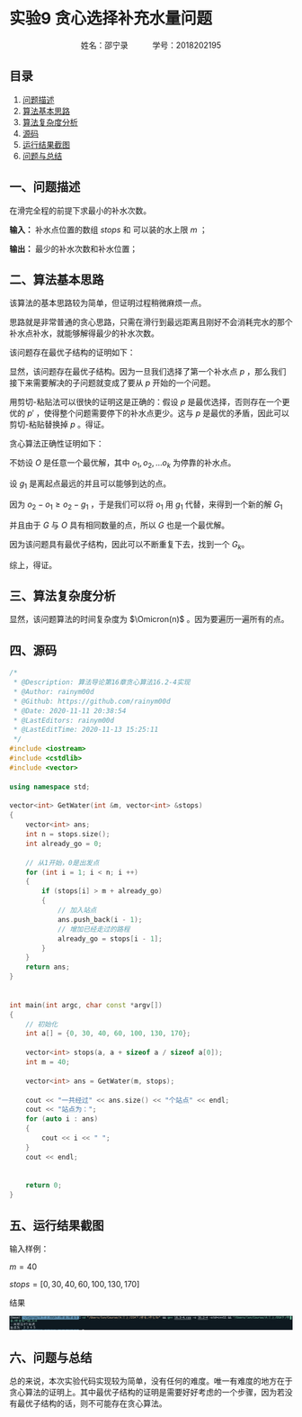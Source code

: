 # 实验9 贪心选择补充水量问题
<center>姓名：邵宁录&nbsp&nbsp&nbsp&nbsp&nbsp&nbsp&nbsp&nbsp&nbsp&nbsp&nbsp学号：2018202195</center>

## 目录
 1. [问题描述](#一问题描述)
 2. [算法基本思路](#二算法基本思路)
 3. [算法复杂度分析](#三算法复杂度分析)
 4. [源码](#四源码)
 5. [运行结果截图](#五运行结果截图)
 6. [问题与总结](#六问题与总结)

## 一、问题描述

在滑完全程的前提下求最小的补水次数。

**输入：** 补水点位置的数组 $stops$ 和 可以装的水上限 $m$ ；

**输出：** 最少的补水次数和补水位置；


## 二、算法基本思路

该算法的基本思路较为简单，但证明过程稍微麻烦一点。

思路就是非常普通的贪心思路，只需在滑行到最远距离且刚好不会消耗完水的那个补水点补水，就能够解得最少的补水次数。

该问题存在最优子结构的证明如下：

显然，该问题存在最优子结构。因为一旦我们选择了第一个补水点 $p$ ，那么我们接下来需要解决的子问题就变成了要从 $p$ 开始的一个问题。

用剪切-粘贴法可以很快的证明这是正确的：假设 $p$ 是最优选择，否则存在一个更优的 $p'$ ，使得整个问题需要停下的补水点更少。这与 $p$ 是最优的矛盾，因此可以剪切-粘贴替换掉 $p$ 。得证。

贪心算法正确性证明如下：

不妨设 $O$ 是任意一个最优解，其中 $o_1, o_2,\dots o_k$ 为停靠的补水点。

设 $g_1$ 是离起点最远的并且可以能够到达的点。

因为 $o_2-o_1\ge o_2-g_1$ ，于是我们可以将 $o_1$ 用 $g_1$ 代替，来得到一个新的解 $G_1$

并且由于 $G$ 与 $O$ 具有相同数量的点，所以 $G$ 也是一个最优解。

因为该问题具有最优子结构，因此可以不断重复下去，找到一个 $G_k$。

综上，得证。

## 三、算法复杂度分析

显然，该问题算法的时间复杂度为 $\Omicron(n)$ 。因为要遍历一遍所有的点。

## 四、源码

~~~c++
/*
 * @Description: 算法导论第16章贪心算法16.2-4实现
 * @Author: rainym00d
 * @Github: https://github.com/rainym00d
 * @Date: 2020-11-11 20:38:54
 * @LastEditors: rainym00d
 * @LastEditTime: 2020-11-13 15:25:11
 */
#include <iostream>
#include <cstdlib>
#include <vector>

using namespace std;

vector<int> GetWater(int &m, vector<int> &stops)
{
    vector<int> ans;
    int n = stops.size();
    int already_go = 0;
    
    // 从1开始，0是出发点
    for (int i = 1; i < n; i ++)
    {
        if (stops[i] > m + already_go)
        {
            // 加入站点
            ans.push_back(i - 1);
            // 增加已经走过的路程
            already_go = stops[i - 1];
        }
    }
    return ans;
}


int main(int argc, char const *argv[])
{
    // 初始化
    int a[] = {0, 30, 40, 60, 100, 130, 170};

    vector<int> stops(a, a + sizeof a / sizeof a[0]);
    int m = 40;

    vector<int> ans = GetWater(m, stops);

    cout << "一共经过" << ans.size() << "个站点" << endl;
    cout << "站点为：";
    for (auto i : ans)
    {
        cout << i << " ";
    }
    cout << endl;
    
    
    return 0;
}
~~~

## 五、运行结果截图

输入样例：

$m=40$

$stops = [0, 30, 40, 60, 100, 130, 170]$

结果

<img src="./result.png">

## 六、问题与总结

总的来说，本次实验代码实现较为简单，没有任何的难度。唯一有难度的地方在于贪心算法的证明上。其中最优子结构的证明是需要好好考虑的一个步骤，因为若没有最优子结构的话，则不可能存在贪心算法。
